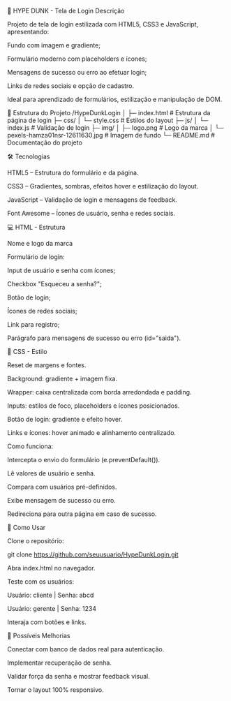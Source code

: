 🏀 HYPE DUNK - Tela de Login
Descrição

Projeto de tela de login estilizada com HTML5, CSS3 e JavaScript, apresentando:

Fundo com imagem e gradiente;

Formulário moderno com placeholders e ícones;

Mensagens de sucesso ou erro ao efetuar login;

Links de redes sociais e opção de cadastro.

Ideal para aprendizado de formulários, estilização e manipulação de DOM.

📁 Estrutura do Projeto
/HypeDunkLogin
│
├─ index.html        # Estrutura da página de login
├─ css/
│  └─ style.css      # Estilos do layout
├─ js/
│  └─ index.js       # Validação de login
├─ img/
│  ├─ logo.png       # Logo da marca
│  └─ pexels-hamza01nsr-12611630.jpg  # Imagem de fundo
└─ README.md         # Documentação do projeto

🛠 Tecnologias

HTML5 – Estrutura do formulário e da página.

CSS3 – Gradientes, sombras, efeitos hover e estilização do layout.

JavaScript – Validação de login e mensagens de feedback.

Font Awesome – Ícones de usuário, senha e redes sociais.

💻 HTML - Estrutura

Nome e logo da marca

Formulário de login:

Input de usuário e senha com ícones;

Checkbox "Esqueceu a senha?";

Botão de login;

Ícones de redes sociais;

Link para registro;

Parágrafo para mensagens de sucesso ou erro (id="saida").

🎨 CSS - Estilo

Reset de margens e fontes.

Background: gradiente + imagem fixa.

Wrapper: caixa centralizada com borda arredondada e padding.

Inputs: estilos de foco, placeholders e ícones posicionados.

Botão de login: gradiente e efeito hover.

Links e ícones: hover animado e alinhamento centralizado.

Como funciona:

Intercepta o envio do formulário (e.preventDefault()).

Lê valores de usuário e senha.

Compara com usuários pré-definidos.

Exibe mensagem de sucesso ou erro.

Redireciona para outra página em caso de sucesso.

🚀 Como Usar

Clone o repositório:

git clone https://github.com/seuusuario/HypeDunkLogin.git


Abra index.html no navegador.

Teste com os usuários:

Usuário: cliente | Senha: abcd

Usuário: gerente | Senha: 1234

Interaja com botões e links.

🔧 Possíveis Melhorias

Conectar com banco de dados real para autenticação.

Implementar recuperação de senha.

Validar força da senha e mostrar feedback visual.

Tornar o layout 100% responsivo.
